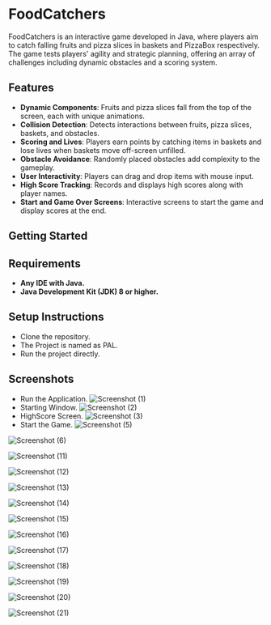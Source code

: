 # FoodCatchers
FoodCatchers is an interactive game developed in Java, where players aim to catch falling fruits and pizza slices in baskets and PizzaBox respectively. The game tests players' agility and strategic planning, offering an array of challenges including dynamic obstacles and a scoring system.

## Features
- **Dynamic Components**: Fruits and pizza slices fall from the top of the screen, each with unique animations.
- **Collision Detection**: Detects interactions between fruits, pizza slices, baskets, and obstacles.
- **Scoring and Lives**: Players earn points by catching items in baskets and lose lives when baskets move off-screen unfilled.
- **Obstacle Avoidance**: Randomly placed obstacles add complexity to the gameplay.
- **User Interactivity**: Players can drag and drop items with mouse input.
- **High Score Tracking**: Records and displays high scores along with player names.
- **Start and Game Over Screens**: Interactive screens to start the game and display scores at the end.

## Getting Started
## Requirements
- **Any IDE with Java.**
- **Java Development Kit (JDK) 8 or higher.**

## Setup Instructions
* Clone the repository.
* The Project is named as PAL.
* Run the project directly.


## Screenshots
* Run the Application.
![Screenshot (1)](https://github.com/anas-farooq8/LSD/assets/150327092/0cda3679-41f3-4f57-9975-004b904b9548)
* Starting Window.
![Screenshot (2)](https://github.com/anas-farooq8/LSD/assets/150327092/756f3596-d2a5-4f76-b32d-0612186a577d)
* HighScore Screen.
![Screenshot (3)](https://github.com/anas-farooq8/LSD/assets/150327092/0a0a098f-b4c9-4ad2-8ed8-93481cfcc117)
* Start the Game.
![Screenshot (5)](https://github.com/anas-farooq8/LSD/assets/150327092/cf08db09-a1a6-4cf6-b368-7a471462e3c9)

![Screenshot (6)](https://github.com/anas-farooq8/LSD/assets/150327092/24db9047-0ce5-43c7-b2a5-95d6eceb3da2)

![Screenshot (11)](https://github.com/anas-farooq8/LSD/assets/150327092/5a08d79f-acca-4d98-9366-566a612db27a)

![Screenshot (12)](https://github.com/anas-farooq8/LSD/assets/150327092/0fe87274-6341-448a-b678-e2a91fea1615)

![Screenshot (13)](https://github.com/anas-farooq8/LSD/assets/150327092/d6a66400-9b6c-4e71-9e36-8981f2fdc864)

![Screenshot (14)](https://github.com/anas-farooq8/LSD/assets/150327092/1f3963cb-aa9a-4a80-91a8-214b92a618df)

![Screenshot (15)](https://github.com/anas-farooq8/LSD/assets/150327092/7b734f40-282c-4e4f-a6fa-5726f68d1028)

![Screenshot (16)](https://github.com/anas-farooq8/LSD/assets/150327092/4478f7af-6d41-457b-a4f2-61ca18d3c37a)

![Screenshot (17)](https://github.com/anas-farooq8/LSD/assets/150327092/22af5e8f-de0f-47b6-a5a1-1d0b863c74c9)

![Screenshot (18)](https://github.com/anas-farooq8/LSD/assets/150327092/d1a8ee7d-4521-4760-93b6-bd405fae3f40)

![Screenshot (19)](https://github.com/anas-farooq8/LSD/assets/150327092/c5a1ad7e-732d-43cd-bcda-ac7ab96ad8af)

![Screenshot (20)](https://github.com/anas-farooq8/LSD/assets/150327092/144bba35-105e-4bd8-b1e7-1b887271cfb7)

![Screenshot (21)](https://github.com/anas-farooq8/LSD/assets/150327092/29e0280a-f61d-4ea7-b733-26b591b4ca74)
